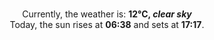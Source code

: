 <p  align="center"><br/>Currently, the weather is: <b> 12°C, <i>clear sky</i></b></br>Today, the sun rises at <b>06:38</b> and sets at <b>17:17</b>.</p>